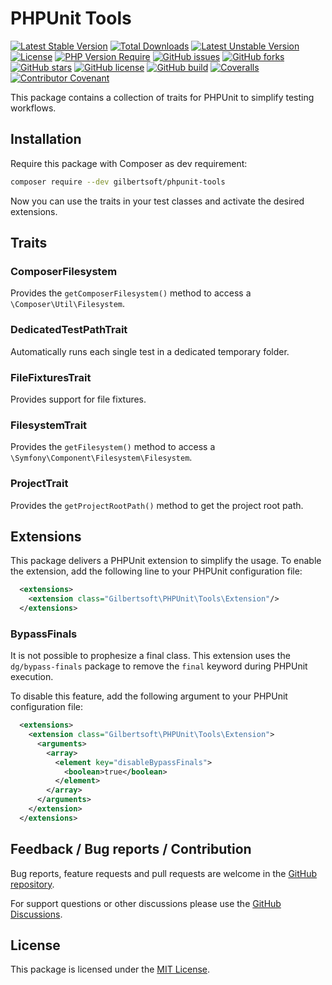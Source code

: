 # PHPUnit Tools

[![Latest Stable Version](http://poser.pugx.org/gilbertsoft/phpunit-tools/v)](https://packagist.org/packages/gilbertsoft/phpunit-tools)
[![Total Downloads](http://poser.pugx.org/gilbertsoft/phpunit-tools/downloads)](https://packagist.org/packages/gilbertsoft/phpunit-tools)
[![Latest Unstable Version](http://poser.pugx.org/gilbertsoft/phpunit-tools/v/unstable)](https://packagist.org/packages/gilbertsoft/phpunit-tools)
[![License](http://poser.pugx.org/gilbertsoft/phpunit-tools/license)](https://packagist.org/packages/gilbertsoft/phpunit-tools)
[![PHP Version Require](http://poser.pugx.org/gilbertsoft/phpunit-tools/require/php)](https://packagist.org/packages/gilbertsoft/phpunit-tools)
[![GitHub issues](https://img.shields.io/github/issues/PhpDevTools/phpunit-tools)](https://github.com/PhpDevTools/phpunit-tools/issues)
[![GitHub forks](https://img.shields.io/github/forks/PhpDevTools/phpunit-tools)](https://github.com/PhpDevTools/phpunit-tools/network)
[![GitHub stars](https://img.shields.io/github/stars/PhpDevTools/phpunit-tools)](https://github.com/PhpDevTools/phpunit-tools/stargazers)
[![GitHub license](https://img.shields.io/github/license/PhpDevTools/phpunit-tools)](https://github.com/PhpDevTools/phpunit-tools/blob/main/LICENSE)
[![GitHub build](https://img.shields.io/github/workflow/status/PhpDevTools/phpunit-tools/Continuous%20Integration%20(CI))](https://github.com/PhpDevTools/phpunit-tools/actions/workflows/continuous-integration.yml)
[![Coveralls](https://img.shields.io/coveralls/github/PhpDevTools/phpunit-tools)](https://coveralls.io/github/PhpDevTools/phpunit-tools)
[![Contributor Covenant](https://img.shields.io/badge/Contributor%20Covenant-2.1-4baaaa.svg)](https://github.com/PhpDevTools/phpunit-tools/blob/main/CODE_OF_CONDUCT.md)

This package contains a collection of traits for PHPUnit to simplify testing
workflows.

## Installation

Require this package with Composer as dev requirement:

```bash
composer require --dev gilbertsoft/phpunit-tools
```

Now you can use the traits in your test classes and activate the desired
extensions.

## Traits

### ComposerFilesystem

Provides the `getComposerFilesystem()` method to access a `\Composer\Util\Filesystem`.

### DedicatedTestPathTrait

Automatically runs each single test in a dedicated temporary folder.

### FileFixturesTrait

Provides support for file fixtures.

### FilesystemTrait

Provides the `getFilesystem()` method to access a `\Symfony\Component\Filesystem\Filesystem`.

### ProjectTrait

Provides the `getProjectRootPath()` method to get the project root path.

## Extensions

This package delivers a PHPUnit extension to simplify the usage. To enable
the extension, add the following line to your PHPUnit configuration file:

```xml
  <extensions>
    <extension class="Gilbertsoft\PHPUnit\Tools\Extension"/>
  </extensions>
```

### BypassFinals

It is not possible to prophesize a final class. This extension uses the
`dg/bypass-finals` package to remove the `final` keyword during PHPUnit
execution.

To disable this feature, add the following argument to your PHPUnit
configuration file:

```xml
  <extensions>
    <extension class="Gilbertsoft\PHPUnit\Tools\Extension">
      <arguments>
        <array>
          <element key="disableBypassFinals">
            <boolean>true</boolean>
          </element>
        </array>
      </arguments>
    </extension>
  </extensions>
```

## Feedback / Bug reports / Contribution

Bug reports, feature requests and pull requests are welcome in the [GitHub
repository](https://github.com/PhpDevTools/phpunit-tools).

For support questions or other discussions please use the [GitHub
Discussions](https://github.com/PhpDevTools/phpunit-tools/discussions).

## License

This package is licensed under the [MIT License](https://github.com/PhpDevTools/phpunit-tools/blob/main/LICENSE).
